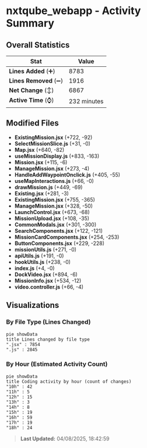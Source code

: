 # nxtqube_webapp - Activity Summary 

## Overall Statistics

| Stat                   | Value                                                             |
| ---------------------- | ----------------------------------------------------------------- |
| **Lines Added** (➕)   | 8783                                          |
| **Lines Removed** (➖) | 1916                                        |
| **Net Change** (↕)    | 6867                |
| **Active Time** (⌚)   | 232 minutes |


## Modified Files
- **ExistingMission.jsx** (+722, -92)
- **SelectMissionSlice.js** (+31, -0)
- **Map.jsx** (+640, -82)
- **useMissionDisplay.js** (+833, -163)
- **Mission.jsx** (+115, -6)
- **ManageMission.jsx** (+273, -4)
- **HandleAddWaypointOnclick.js** (+405, -55)
- **useMapInteractions.js** (+66, -0)
- **drawMission.js** (+449, -69)
- **Existing.jsx** (+281, -3)
- **ExistingMission.jsx** (+755, -365)
- **ManageMission.jsx** (+328, -50)
- **LaunchControl.jsx** (+673, -68)
- **MissionUpload.jsx** (+108, -35)
- **CommonModals.jsx** (+301, -300)
- **SearchComponents.jsx** (+122, -121)
- **MissionCardComponents.jsx** (+254, -253)
- **ButtonComponents.jsx** (+229, -228)
- **missionUtils.js** (+271, -0)
- **apiUtils.js** (+191, -0)
- **hookUtils.js** (+238, -0)
- **index.js** (+4, -0)
- **DockVideo.jsx** (+894, -6)
- **MissionInfo.jsx** (+534, -12)
- **video.controller.js** (+66, -4)

## Visualizations

### By File Type (Lines Changed)

```mermaid
pie showData
title Lines changed by file type
".jsx" : 7854
".js" : 2845
```

### By Hour (Estimated Activity Count)

```mermaid
pie showData
title Coding activity by hour (count of changes)
"10h" : 42
"11h" : 5
"12h" : 15
"13h" : 3
"14h" : 8
"15h" : 19
"16h" : 59
"17h" : 19
"18h" : 24
```


> **Last Updated:** 04/08/2025, 18:42:59